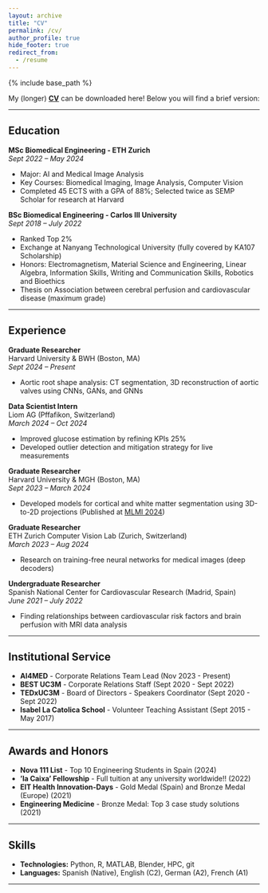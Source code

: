 ```yaml
---
layout: archive
title: "CV"
permalink: /cv/
author_profile: true
hide_footer: true
redirect_from:
  - /resume
---
```


{% include base_path %}

My (longer) **[CV](https://pabloblascof.github.io/files/PabloBlasco_CV_Nov2024.pdf)** can be downloaded here! Below you will find a brief version:

---

## Education

**MSc Biomedical Engineering - ETH Zurich**  
*Sept 2022 – May 2024*  
- Major: AI and Medical Image Analysis 
- Key Courses: Biomedical Imaging, Image Analysis, Computer Vision  
- Completed 45 ECTS with a GPA of 88%; Selected twice as SEMP Scholar for research at Harvard  

**BSc Biomedical Engineering - Carlos III University**  
*Sept 2018 – July 2022*  
- Ranked Top 2%   
- Exchange at Nanyang Technological University (fully covered by KA107 Scholarship)  
- Honors: Electromagnetism, Material Science and Engineering, Linear Algebra, Information Skills, Writing and
Communication Skills, Robotics and Bioethics
- Thesis on Association between cerebral perfusion and cardiovascular disease (maximum grade) 

---

## Experience

**Graduate Researcher**  
Harvard University & BWH (Boston, MA)  
*Sept 2024 – Present*  
- Aortic root shape analysis: CT segmentation, 3D reconstruction of aortic valves using CNNs, GANs, and GNNs  

**Data Scientist Intern**  
Liom AG (Pffafikon, Switzerland)  
*March 2024 – Oct 2024*  
- Improved glucose estimation by refining KPIs 25%   
- Developed outlier detection and mitigation strategy for live measurements  

**Graduate Researcher**  
Harvard University & MGH (Boston, MA)  
*Sept 2023 – March 2024*  
- Developed models for cortical and white matter segmentation using 3D-to-2D projections  (Published at [MLMI 2024](https://link.springer.com/chapter/10.1007/978-3-031-73290-4_8))

**Graduate Researcher**  
ETH Zurich Computer Vision Lab (Zurich, Switzerland)  
*March 2023 – Aug 2024*  
- Research on training-free neural networks for medical images (deep decoders)  

**Undergraduate Researcher**  
Spanish National Center for Cardiovascular Research (Madrid, Spain)  
*June 2021 – July 2022*  
- Finding relationships between cardiovascular risk factors and brain perfusion with MRI data analysis

---

## Institutional Service

- **AI4MED** - Corporate Relations Team Lead (Nov 2023 - Present)  
- **BEST UC3M** - Corporate Relations Staff (Sept 2020 - Sept 2022)  
- **TEDxUC3M** - Board of Directors - Speakers Coordinator (Sept 2020 - Sept 2022)  
- **Isabel La Catolica School** - Volunteer Teaching Assistant (Sept 2015 - May 2017)  

---

## Awards and Honors

- **Nova 111 List** - Top 10 Engineering Students in Spain (2024)  
- **’la Caixa’ Fellowship** - Full tuition at any university worldwide!! (2022)  
- **EIT Health Innovation-Days** - Gold Medal (Spain) and Bronze Medal (Europe) (2021)  
- **Engineering Medicine** - Bronze Medal: Top 3 case study solutions (2021)

---

## Skills

- **Technologies:** Python, R, MATLAB, Blender, HPC, git  
- **Languages:** Spanish (Native), English (C2), German (A2), French (A1) 

---


